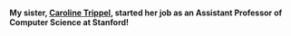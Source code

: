 #### My sister, [Caroline Trippel](https://cs.stanford.edu/people/trippel/), started her job as an **Assistant Professor of Computer Science** at **Stanford**!
